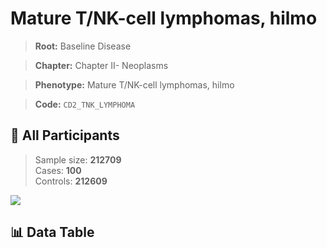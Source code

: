 # Mature T/NK-cell lymphomas, hilmo

> **Root:** Baseline Disease  

> **Chapter:** Chapter II- Neoplasms  

> **Phenotype:** Mature T/NK-cell lymphomas, hilmo  

> **Code:** `CD2_TNK_LYMPHOMA`

## 🧪 All Participants  
> Sample size: **212709**  
> Cases: **100**  
> Controls: **212609**
<img src="/Sensitive/Figures/ALL/Incidence/CD2_TNK_LYMPHOMA.png"/>

## 📊 Data Table
<CsvTableMRF src="/Sensitive/Data/ALL/Incidence/COX_CD2_TNK_LYMPHOMA.csv"/>

